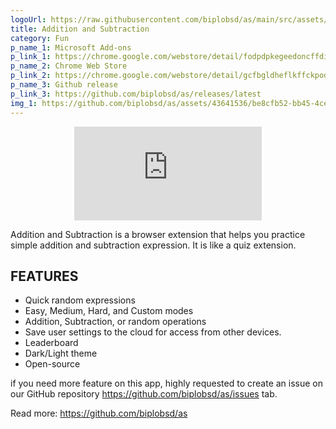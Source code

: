 ```yaml
---
logoUrl: https://raw.githubusercontent.com/biplobsd/as/main/src/assets/icons/icon128.png
title: Addition and Subtraction 
category: Fun
p_name_1: Microsoft Add-ons
p_link_1: https://chrome.google.com/webstore/detail/fodpdpkegeedoncffdiefkljojnnofhf
p_name_2: Chrome Web Store
p_link_2: https://chrome.google.com/webstore/detail/gcfbgldheflkffckpodpmkjlkbapmfnc
p_name_3: Github release
p_link_3: https://github.com/biplobsd/as/releases/latest
img_1: https://github.com/biplobsd/as/assets/43641536/be8cfb52-bb45-4ce3-8855-59e2e5e1bd49
---
```


<center>
<iframe class="w-full h-96" src="https://www.youtube.com/embed/tH3DBDNKc8c" title="Addition and Subtraction Extension" frameborder="0" allow="accelerometer; autoplay; clipboard-write; encrypted-media; gyroscope; picture-in-picture" allowfullscreen></iframe>
</center>

Addition and Subtraction is a browser extension that helps you practice simple addition and subtraction expression. It is like a quiz extension.

FEATURES
----------------------------------
- Quick random expressions
- Easy, Medium, Hard, and Custom modes
- Addition, Subtraction, or random operations
- Save user settings to the cloud for access from other devices. 
- Leaderboard
- Dark/Light theme
- Open-source 

if you need more feature on this app, highly requested to create an issue on our GitHub repository https://github.com/biplobsd/as/issues tab.

Read more: https://github.com/biplobsd/as
